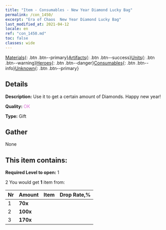 ```yaml
---
title: "Item - Consumables - New Year Diamond Lucky Bag"
permalink: /con_1450/
excerpt: "Era of Chaos  New Year Diamond Lucky Bag"
last_modified_at: 2021-04-12
locale: en
ref: "con_1450.md"
toc: false
classes: wide
---
```

 [Materials](/){: .btn .btn--primary}[Artifacts](/Artifacts/){: .btn .btn--success}[Units](/Units/){: .btn .btn--warning}[Heroes](/Heroes/){: .btn .btn--danger}[Consumables](/Consumables/){: .btn .btn--info}[Unknown](/Unknown/){: .btn .btn--primary}

## Details
 **Description:** Use it to get a certain amount of Diamonds. Happy new year!

 **Quality:** <span style="color: #DA70D6">OK</span>

 **Type:** Gift

## Gather

  None

## This item contains:

 **Required Level to open:** 1

 2 You would get **1** item  from:

  | Nr | Amount |     Item    | Drop Rate,% |
  |:---|:-------|:------------|:---------:|
  | 1 |  **70x** | <i class="fas fa-gem"/> |  | 25 | 
  | 2 |  **100x** | <i class="fas fa-gem"/> |  | 50 | 
  | 3 |  **170x** | <i class="fas fa-gem"/> |  | 25 | 
